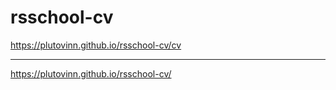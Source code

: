 # rsschool-cv

https://plutovinn.github.io/rsschool-cv/cv
***
https://plutovinn.github.io/rsschool-cv/
